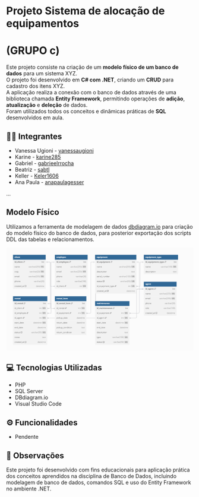 # Projeto Sistema de alocação de equipamentos 
# (GRUPO c)

Este projeto consiste na criação de um **modelo físico de um banco de dados** para um sistema XYZ.  
O projeto foi desenvolvido em **C# com .NET**, criando um **CRUD** para cadastro dos itens XYZ.  
A aplicação realiza a conexão com o banco de dados através de uma biblioteca chamada **Entity Framework**, permitindo operações de **adição**, **atualização** e **deleção** de dados.  
Foram utilizados todos os conceitos e dinâmicas práticas de **SQL** desenvolvidos em aula.


## 👨‍💻 Integrantes

- Vanessa Ugioni - [vanessaugioni](https://github.com/vanessaugioni)  
- Karine - [karine285](https://github.com/karine285)  
- Gabriel - [gabrieelrrocha](https://github.com/gabrieelrrocha)  
- Beatriz - [sabtl](https://github.com/sabtl)  
- Keller - [Keler1606](https://github.com/Keler1606)  
- Ana Paula - [anapaulagesser](https://github.com/anapaulagesser)  

...

## Modelo Físico

Utilizamos a ferramenta de modelagem de dados [dbdiagram.io](https://dbdiagram.io/d/683e357061dc3bf08d3ad679) para criação do modelo físico do banco de dados, para posterior exportação dos scripts DDL das tabelas e relacionamentos.

![alt text](image.png)

## 💻 Tecnologias Utilizadas

- PHP
- SQL Server
- DBdiagram.io
- Visual Studio Code

## ⚙️ Funcionalidades

- Pendente



## 📝 Observações

Este projeto foi desenvolvido com fins educacionais para aplicação prática dos conceitos aprendidos na disciplina de Banco de Dados, incluindo modelagem de banco de dados, comandos SQL e uso do Entity Framework no ambiente .NET.

